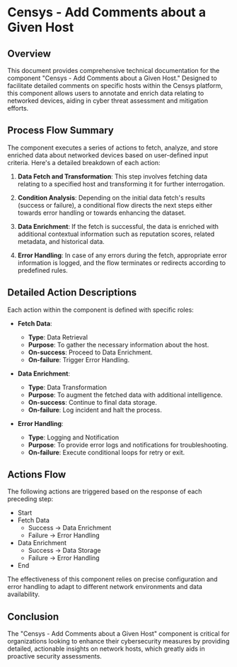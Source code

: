 # Censys - Add Comments about a Given Host

## Overview
This document provides comprehensive technical documentation for the component "Censys - Add Comments about a Given Host." Designed to facilitate detailed comments on specific hosts within the Censys platform, this component allows users to annotate and enrich data relating to networked devices, aiding in cyber threat assessment and mitigation efforts.

## Process Flow Summary
The component executes a series of actions to fetch, analyze, and store enriched data about networked devices based on user-defined input criteria. Here's a detailed breakdown of each action:

1. **Data Fetch and Transformation**:
   This step involves fetching data relating to a specified host and transforming it for further interrogation.
   
2. **Condition Analysis**:
   Depending on the initial data fetch's results (success or failure), a conditional flow directs the next steps either towards error handling or towards enhancing the dataset.
   
3. **Data Enrichment**:
   If the fetch is successful, the data is enriched with additional contextual information such as reputation scores, related metadata, and historical data.

4. **Error Handling**:
   In case of any errors during the fetch, appropriate error information is logged, and the flow terminates or redirects according to predefined rules.

## Detailed Action Descriptions
Each action within the component is defined with specific roles:

- **Fetch Data**:
  - **Type**: Data Retrieval
  - **Purpose**: To gather the necessary information about the host.
  - **On-success**: Proceed to Data Enrichment.
  - **On-failure**: Trigger Error Handling.

- **Data Enrichment**:
  - **Type**: Data Transformation
  - **Purpose**: To augment the fetched data with additional intelligence.
  - **On-success**: Continue to final data storage.
  - **On-failure**: Log incident and halt the process.

- **Error Handling**:
  - **Type**: Logging and Notification
  - **Purpose**: To provide error logs and notifications for troubleshooting.
  - **On-failure**: Execute conditional loops for retry or exit.

## Actions Flow
The following actions are triggered based on the response of each preceding step:
- Start
- Fetch Data
   - Success → Data Enrichment
   - Failure → Error Handling
- Data Enrichment
   - Success → Data Storage
   - Failure → Error Handling
- End

The effectiveness of this component relies on precise configuration and error handling to adapt to different network environments and data availability.

## Conclusion
The "Censys - Add Comments about a Given Host" component is critical for organizations looking to enhance their cybersecurity measures by providing detailed, actionable insights on network hosts, which greatly aids in proactive security assessments.
